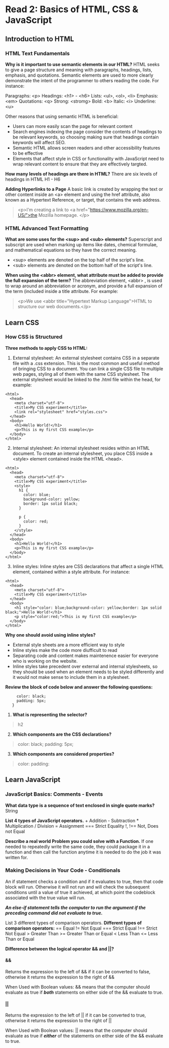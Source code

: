 # Read 2: Basics of HTML, CSS & JavaScript

## Introduction to HTML

### HTML Text Fundamentals

**Why is it important to use semantic elements in our HTML?**
HTML seeks to give a page structure and meaning with paragraphs, headings, lists, emphasis, and quotations. Semantic elements are used to more clearly demonstrate the intent of the programmer to others reading the code. For instance:

Paragraphs: \<p>
Headings: \<h1> - \<h6>
Lists: \<ul>, \<ol>, \<li>
Emphasis: \<em>
Quotations: \<q>
Strong: \<stromg>
Bold: \<b>
Italic: \<i>
Underline: \<u>

Other reasons that using semantic HTML is beneficial:

- Users can more easily scan the page for relevant content
- Search engines indexing the page consider the contents of headings to be relevant keywords, so choosing making sure that headings contain keywords will affect SEO.
- Semantic HTML allows screen readers and other accessibility features to be effective
- Elements that affect style in CSS or functionality with JavaScript need to wrap relevant content to ensure that they are effectively targted.

**How many levels of headings are there in HTML?**
There are six levels of headings in HTML H1 - H6

**Adding Hyperlinks to a Page**
A basic link is created by wrapping the text or other content inside an \<a> element and using the href attribute, also known as a Hypertext Reference, or target, that contains the web address.

> \<p>I'm creating a link to
> \<a href="https://www.mozilla.org/en-US/">the Mozilla homepage</a>.
> \</p>

### HTML Advanced Text Formatting

**What are some uses for the \<sup> and \<sub> elements?**
Superscript and subscript are used when marking up items like dates, chemical formulae, and mathematical equations so they have the correct meaning.

- \<sup> elements are denoted on the top half of the script's line.
- \<sub> elements are denoted on the bottom half of the script's line.

**When using the \<abbr> element, what attribute must be added to provide the full expansion of the term?**
The abbreviation element, \<abbr> , is used to wrap around an abbreviation or acronym, and provide a full expansion of the term (included inside a title attribute. For example:

> \<p>We use \<abbr title="Hypertext Markup Language">HTML</abbr> to structure our web documents.\</p>

## Learn CSS

### How CSS is Structured

**Three methods to apply CSS to HTML:**

1. External stylesheet: An external stylesheet contains CSS in a separate file with a .css extension. This is the most common and useful method of bringing CSS to a document. You can link a single CSS file to multiple web pages, styling all of them with the same CSS stylesheet. The external stylesheet would be linked to the .html file within the head, for example:

```<!DOCTYPE html>
<html>
  <head>
    <meta charset="utf-8">
    <title>My CSS experiment</title>
    <link rel="stylesheet" href="styles.css">
  </head>
  <body>
    <h1>Hello World!</h1>
    <p>This is my first CSS example</p>
  </body>
</html>
```


2. Internal stylesheet: An internal stylesheet resides within an HTML document. To create an internal stylesheet, you place CSS inside a \<style> element contained inside the HTML \<head>.

```<!DOCTYPE html>
<html>
  <head>
    <meta charset="utf-8">
    <title>My CSS experiment</title>
    <style>
      h1 {
        color: blue;
        background-color: yellow;
        border: 1px solid black;
      }

      p {
        color: red;
      }
    </style>
  </head>
  <body>
    <h1>Hello World!</h1>
    <p>This is my first CSS example</p>
  </body>
</html>
```

3. Inline styles: Inline styles are CSS declarations that affect a single HTML element, contained within a style attribute. For instance:

```<!DOCTYPE html>
<html>
  <head>
    <meta charset="utf-8">
    <title>My CSS experiment</title>
  </head>
  <body>
    <h1 style="color: blue;background-color: yellow;border: 1px solid black;">Hello World!</h1>
    <p style="color:red;">This is my first CSS example</p>
  </body>
</html>
```

**Why one should avoid using inline styles?**

- External style sheets are a more efficient way to style
- Inline styles make the code more diufficult to read
- Separating code and content makes maintenence easier for everyone who is working on the website.
- Inline styles take precedent over external and internal stylesheets, so they should be used when an element needs to be styled differently and it would not make sense to include them in a stylesheet.

**Review the block of code below and answer the following questions:**

```  h2 {
     color: black;
     padding: 5px;
   }
```

1. **What is representing the selector?**
> h2

2. **Which components are the CSS declarations?**
> color: black;
> padding: 5px;

3. **Which components are considered properties?**
> color:
> padding:

## Learn JavaScript

### JavaScript Basics: Comments - Events

**What data type is a sequence of text enclosed in single quote marks?**
String

**List 4 types of JavaScript operators.**
\+ Addition
\- Subtraction
\* Multiplication
/ Division
= Assignment
\=== Strict Equality
!, !== Not, Does not Equal

**Describe a real world Problem you could solve with a Function.**
If one needed to repeatedly write the same code, they could package it in a function and then call the function anytime it is needed to do the job it was written for. 

### Making Decisions in Your Code - Conditionals

An if statement checks a condition and if it evaluates to true, then that code block will run. Otherwise it will not run and will check the subsequent conditions until a value of true it achieved, at which point the codeblock associated with the true value will run.

***An else-if statement tells the computer to run the argument if the preceding command did not evaluate to true.***

List 3 different types of comparison operators.
**Different types of comparison operators:**
\== Equal
!= Not Equal
\=== Strict Equal
!== Strict Not Equal
\> Greater Than
\>= Greater Than or Equal
< Less Than
<= Less Than or Equal


**Difference between the logical operator && and ||?**

#### &&
Returns the expression to the left of && if it can be converted to false, otherwise it returns the expression to the right of &&

When Used with Boolean values:
&& means that the computer should evaluate as true if ***both*** statements on either side of the && evaluate to true.

#### ||
Returns the expression to the left of || if it can be converted to true, otherwise it returns the expression to the right of ||

When Used with Boolean values:
|| means that the computer should evaluate as true if ***either*** of the statements on either side of the && evaluate to true.
